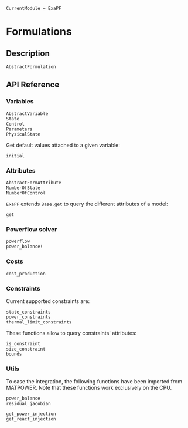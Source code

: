 ```@meta
CurrentModule = ExaPF
```

# Formulations

## Description

```@docs
AbstractFormulation

```

## API Reference

### Variables

```@docs
AbstractVariable
State
Control
Parameters
PhysicalState

```

Get default values attached to a given variable:
```@docs
initial

```

### Attributes

```@docs
AbstractFormAttribute
NumberOfState
NumberOfControl

```
`ExaPF` extends `Base.get` to query the different attributes
of a model:
```@docs
get

```

### Powerflow solver

```@docs
powerflow
power_balance!

```

### Costs

```@docs
cost_production
```

### Constraints

Current supported constraints are:
```@docs
state_constraints
power_constraints
thermal_limit_constraints

```

These functions allow to query constraints' attributes:
```@docs
is_constraint
size_constraint
bounds

```

### Utils

To ease the integration, the following functions have been
imported from MATPOWER. Note that these functions work
exclusively on the CPU.

```@docs
power_balance
residual_jacobian

```

```@docs
get_power_injection
get_react_injection
```

